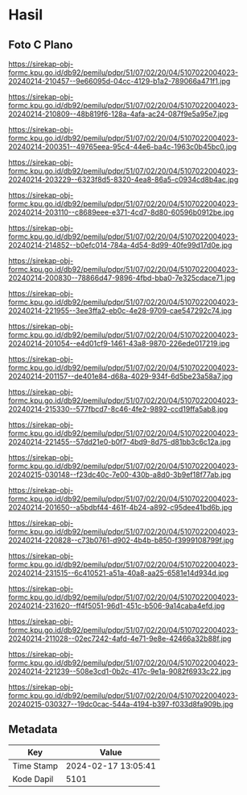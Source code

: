 # Hasil

## Foto C Plano

https://sirekap-obj-formc.kpu.go.id/db92/pemilu/pdpr/51/07/02/20/04/5107022004023-20240214-210457--9e66095d-04cc-4129-b1a2-789066a471f1.jpg

https://sirekap-obj-formc.kpu.go.id/db92/pemilu/pdpr/51/07/02/20/04/5107022004023-20240214-210809--48b819f6-128a-4afa-ac24-087f9e5a95e7.jpg

https://sirekap-obj-formc.kpu.go.id/db92/pemilu/pdpr/51/07/02/20/04/5107022004023-20240214-200351--49765eea-95c4-44e6-ba4c-1963c0b45bc0.jpg

https://sirekap-obj-formc.kpu.go.id/db92/pemilu/pdpr/51/07/02/20/04/5107022004023-20240214-203229--6323f8d5-8320-4ea8-86a5-c0934cd8b4ac.jpg

https://sirekap-obj-formc.kpu.go.id/db92/pemilu/pdpr/51/07/02/20/04/5107022004023-20240214-203110--c8689eee-e371-4cd7-8d80-60596b0912be.jpg

https://sirekap-obj-formc.kpu.go.id/db92/pemilu/pdpr/51/07/02/20/04/5107022004023-20240214-214852--b0efc014-784a-4d54-8d99-40fe99d17d0e.jpg

https://sirekap-obj-formc.kpu.go.id/db92/pemilu/pdpr/51/07/02/20/04/5107022004023-20240214-200830--78866d47-9896-4fbd-bba0-7e325cdace71.jpg

https://sirekap-obj-formc.kpu.go.id/db92/pemilu/pdpr/51/07/02/20/04/5107022004023-20240214-221955--3ee3ffa2-eb0c-4e28-9709-cae547292c74.jpg

https://sirekap-obj-formc.kpu.go.id/db92/pemilu/pdpr/51/07/02/20/04/5107022004023-20240214-201054--e4d01cf9-1461-43a8-9870-226ede017219.jpg

https://sirekap-obj-formc.kpu.go.id/db92/pemilu/pdpr/51/07/02/20/04/5107022004023-20240214-201157--de401e84-d68a-4029-934f-6d5be23a58a7.jpg

https://sirekap-obj-formc.kpu.go.id/db92/pemilu/pdpr/51/07/02/20/04/5107022004023-20240214-215330--577fbcd7-8c46-4fe2-9892-ccd19ffa5ab8.jpg

https://sirekap-obj-formc.kpu.go.id/db92/pemilu/pdpr/51/07/02/20/04/5107022004023-20240214-221455--57dd21e0-b0f7-4bd9-8d75-d81bb3c6c12a.jpg

https://sirekap-obj-formc.kpu.go.id/db92/pemilu/pdpr/51/07/02/20/04/5107022004023-20240215-030148--f23dc40c-7e00-430b-a8d0-3b9ef18f77ab.jpg

https://sirekap-obj-formc.kpu.go.id/db92/pemilu/pdpr/51/07/02/20/04/5107022004023-20240214-201650--a5bdbf44-461f-4b24-a892-c95dee41bd6b.jpg

https://sirekap-obj-formc.kpu.go.id/db92/pemilu/pdpr/51/07/02/20/04/5107022004023-20240214-220828--c73b0761-d902-4b4b-b850-f3999108799f.jpg

https://sirekap-obj-formc.kpu.go.id/db92/pemilu/pdpr/51/07/02/20/04/5107022004023-20240214-231515--6c410521-a51a-40a8-aa25-6581e14d934d.jpg

https://sirekap-obj-formc.kpu.go.id/db92/pemilu/pdpr/51/07/02/20/04/5107022004023-20240214-231620--ff4f5051-96d1-451c-b506-9a14caba4efd.jpg

https://sirekap-obj-formc.kpu.go.id/db92/pemilu/pdpr/51/07/02/20/04/5107022004023-20240214-211028--02ec7242-4afd-4e71-9e8e-42466a32b88f.jpg

https://sirekap-obj-formc.kpu.go.id/db92/pemilu/pdpr/51/07/02/20/04/5107022004023-20240214-221239--508e3cd1-0b2c-417c-9e1a-9082f6933c22.jpg

https://sirekap-obj-formc.kpu.go.id/db92/pemilu/pdpr/51/07/02/20/04/5107022004023-20240215-030327--19dc0cac-544a-4194-b397-f033d8fa909b.jpg


## Metadata

| Key        | Value               |
| ---------- | ------------------- |
| Time Stamp | 2024-02-17 13:05:41 |
| Kode Dapil | 5101                |



